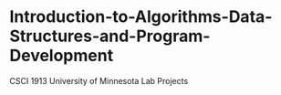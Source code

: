 # Introduction-to-Algorithms-Data-Structures-and-Program-Development
CSCI 1913 University of Minnesota Lab Projects
